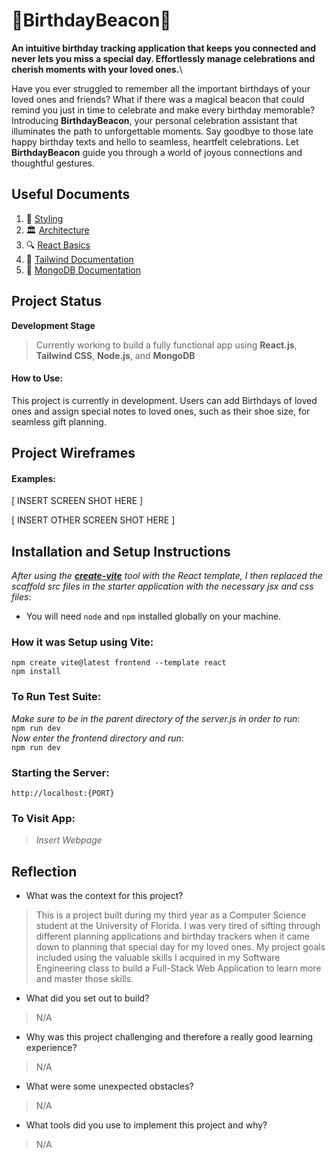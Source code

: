 # 🎂BirthdayBeacon🎂
**An intuitive birthday tracking application that keeps you connected and never lets you miss a special day. Effortlessly manage celebrations and cherish moments with your loved ones.**\

Have you ever struggled to remember all the important birthdays of your loved ones and friends? What if there was a magical beacon that could remind you just in time to celebrate and make every birthday memorable?\
Introducing **BirthdayBeacon**, your personal celebration assistant that illuminates the path to unforgettable moments. Say goodbye to those late happy birthday texts and hello to seamless, heartfelt celebrations. Let **BirthdayBeacon** guide you through a world of joyous connections and thoughtful gestures.

## Useful Documents

1. 🎨 [Styling](https://v2.tailwindcss.com/docs)
2. 🏛️ [Architecture](docs/architecture.md)
3. 🔍 [React Basics](docs/react-basics.md)
4. 📝 [Tailwind Documentation](docs/tailwind.md)
5. 🍃 [MongoDB Documentation](https://www.mongodb.com/docs/drivers/node/current/)

## Project Status
**Development Stage**
>Currently working to build a fully functional app using **React.js**, **Tailwind CSS**, **Node.js**, and **MongoDB**

#### How to Use:

This project is currently in development. Users can add Birthdays of loved ones and assign special notes to loved ones, such as their shoe size, for seamless gift planning.

## Project Wireframes

#### Examples:   

[ INSERT SCREEN SHOT HERE ]

[ INSERT OTHER SCREEN SHOT HERE ]

## Installation and Setup Instructions

*After using the [**create-vite**](https://vitejs.dev/guide/#scaffolding-your-first-vite-project) tool with the React template, I then replaced the scaffold src files in the starter application with the necessary jsx and css files*:  

- You will need `node` and `npm` installed globally on your machine.

### How it was Setup using Vite:

`npm create vite@latest frontend --template react`\
`npm install`  

### To Run Test Suite:
*Make sure to be in the parent directory of the server.js in order to run*:\
`npm run dev`\
*Now enter the frontend directory and run*:\
`npm run dev`

### Starting the Server:

`http://localhost:{PORT}`

### To Visit App:

>*Insert Webpage*

## Reflection

  - What was the context for this project?
  >This is a project built during my third year as a Computer Science student at the University of Florida. I was very tired of sifting through different planning applications and birthday trackers when it came down to planning that special day for my loved ones. My project goals included using the valuable skills I acquired in my Software Engineering class to build a Full-Stack Web Application to learn more and master those skills.
  - What did you set out to build?
  >N/A
  - Why was this project challenging and therefore a really good learning experience?
  >N/A
  - What were some unexpected obstacles?
  >N/A
  - What tools did you use to implement this project and why?
  >N/A

